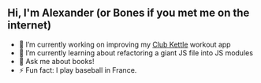 ## Hi, I'm Alexander (or Bones if you met me on the internet)

- 🔭 I’m currently working on improving my [Club Kettle](https://github.com/Bones1335/club_kettle) workout app
- 🌱 I’m currently learning about refactoring a giant JS file into JS modules
- 💬 Ask me about books!
- ⚡ Fun fact: I play baseball in France.
